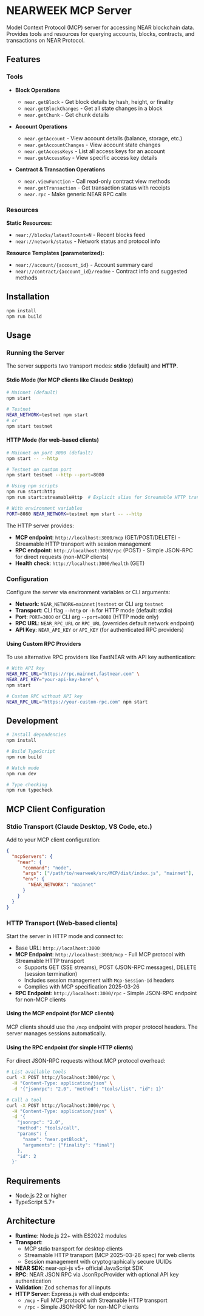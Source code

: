 # NEARWEEK MCP Server

Model Context Protocol (MCP) server for accessing NEAR blockchain data. Provides tools and resources for querying accounts, blocks, contracts, and transactions on NEAR Protocol.

## Features

### Tools

- **Block Operations**
  - `near.getBlock` - Get block details by hash, height, or finality
  - `near.getBlockChanges` - Get all state changes in a block
  - `near.getChunk` - Get chunk details

- **Account Operations**
  - `near.getAccount` - View account details (balance, storage, etc.)
  - `near.getAccountChanges` - View account state changes
  - `near.getAccessKeys` - List all access keys for an account
  - `near.getAccessKey` - View specific access key details

- **Contract & Transaction Operations**
  - `near.viewFunction` - Call read-only contract view methods
  - `near.getTransaction` - Get transaction status with receipts
  - `near.rpc` - Make generic NEAR RPC calls

### Resources

**Static Resources:**
- `near://blocks/latest?count=N` - Recent blocks feed
- `near://network/status` - Network status and protocol info

**Resource Templates (parameterized):**
- `near://account/{account_id}` - Account summary card
- `near://contract/{account_id}/readme` - Contract info and suggested methods

## Installation

```bash
npm install
npm run build
```

## Usage

### Running the Server

The server supports two transport modes: **stdio** (default) and **HTTP**.

#### Stdio Mode (for MCP clients like Claude Desktop)

```bash
# Mainnet (default)
npm start

# Testnet
NEAR_NETWORK=testnet npm start
# or
npm start testnet
```

#### HTTP Mode (for web-based clients)

```bash
# Mainnet on port 3000 (default)
npm start -- --http

# Testnet on custom port
npm start testnet --http --port=8080

# Using npm scripts
npm run start:http
npm run start:streamableHttp  # Explicit alias for Streamable HTTP transport

# With environment variables
PORT=8080 NEAR_NETWORK=testnet npm start -- --http
```

The HTTP server provides:
- **MCP endpoint**: `http://localhost:3000/mcp` (GET/POST/DELETE) - Streamable HTTP transport with session management
- **RPC endpoint**: `http://localhost:3000/rpc` (POST) - Simple JSON-RPC for direct requests (non-MCP clients)
- **Health check**: `http://localhost:3000/health` (GET)

### Configuration

Configure the server via environment variables or CLI arguments:

- **Network**: `NEAR_NETWORK=mainnet|testnet` or CLI arg `testnet`
- **Transport**: CLI flag `--http` or `-h` for HTTP mode (default: stdio)
- **Port**: `PORT=3000` or CLI arg `--port=8080` (HTTP mode only)
- **RPC URL**: `NEAR_RPC_URL` or `RPC_URL` (overrides default network endpoint)
- **API Key**: `NEAR_API_KEY` or `API_KEY` (for authenticated RPC providers)

#### Using Custom RPC Providers

To use alternative RPC providers like FastNEAR with API key authentication:

```bash
# With API key
NEAR_RPC_URL="https://rpc.mainnet.fastnear.com" \
NEAR_API_KEY="your-api-key-here" \
npm start

# Custom RPC without API key
NEAR_RPC_URL="https://your-custom-rpc.com" npm start
```

## Development

```bash
# Install dependencies
npm install

# Build TypeScript
npm run build

# Watch mode
npm run dev

# Type checking
npm run typecheck
```

## MCP Client Configuration

### Stdio Transport (Claude Desktop, VS Code, etc.)

Add to your MCP client configuration:

```json
{
  "mcpServers": {
    "near": {
      "command": "node",
      "args": ["/path/to/nearweek/src/MCP/dist/index.js", "mainnet"],
      "env": {
        "NEAR_NETWORK": "mainnet"
      }
    }
  }
}
```

### HTTP Transport (Web-based clients)

Start the server in HTTP mode and connect to:
- Base URL: `http://localhost:3000`
- **MCP Endpoint**: `http://localhost:3000/mcp` - Full MCP protocol with Streamable HTTP transport
  - Supports GET (SSE streams), POST (JSON-RPC messages), DELETE (session termination)
  - Includes session management with `Mcp-Session-Id` headers
  - Complies with MCP specification 2025-03-26
- **RPC Endpoint**: `http://localhost:3000/rpc` - Simple JSON-RPC endpoint for non-MCP clients

#### Using the MCP endpoint (for MCP clients)

MCP clients should use the `/mcp` endpoint with proper protocol headers. The server manages sessions automatically.

#### Using the RPC endpoint (for simple HTTP clients)

For direct JSON-RPC requests without MCP protocol overhead:

```bash
# List available tools
curl -X POST http://localhost:3000/rpc \
  -H "Content-Type: application/json" \
  -d '{"jsonrpc": "2.0", "method": "tools/list", "id": 1}'

# Call a tool
curl -X POST http://localhost:3000/rpc \
  -H "Content-Type: application/json" \
  -d '{
    "jsonrpc": "2.0",
    "method": "tools/call",
    "params": {
      "name": "near.getBlock",
      "arguments": {"finality": "final"}
    },
    "id": 2
  }'
```

## Requirements

- Node.js 22 or higher
- TypeScript 5.7+

## Architecture

- **Runtime**: Node.js 22+ with ES2022 modules
- **Transport**:
  - MCP stdio transport for desktop clients
  - Streamable HTTP transport (MCP 2025-03-26 spec) for web clients
  - Session management with cryptographically secure UUIDs
- **NEAR SDK**: near-api-js v5+ official JavaScript SDK
- **RPC**: NEAR JSON RPC via JsonRpcProvider with optional API key authentication
- **Validation**: Zod schemas for all inputs
- **HTTP Server**: Express.js with dual endpoints:
  - `/mcp` - Full MCP protocol with Streamable HTTP transport
  - `/rpc` - Simple JSON-RPC for non-MCP clients
